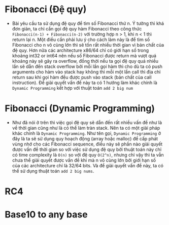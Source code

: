 

# Fibonacci (Đệ quy)
- Bài yêu cầu ta sử dụng đệ quy để tìm số Fibonacci thứ n. Ý tưởng thì khá đơn giản, ta chỉ cần gọi đệ quy hàm Fibonacci theo công thức `Fibonacci(n-1) + Fibonacci(n-2)` với trường hợp n > 1, khi n < 1 thì return lại n. Một điều cần phải lưu ý cho cách làm này là để tìm số Fibonacci cho n vô cùng lớn thì sẽ tốn rất nhiều thời gian vì bản chất của đệ quy. Hơn nữa các architecture x86/64 chỉ có giới hạn số trong khoảng int32 or int64 nên nếu số Fibonacci được return mà vượt quá khoảng này sẽ gây ra overflow, đồng thời nếu ta gọi đệ quy quá nhiều lần sẽ dẫn đến stack overflow bởi mỗi lần gọi hàm thì cho dù ta có push arguments cho hàm vào stack hay không thì mỗi một lần call thì địa chỉ return sau khi gọi hàm đều được push vào stack (bản chất của call instruction). Để giải quyết vấn đề này ta có 1 hướng làm khác chính là `Dynamic Programming` kết hợp với thuật toán `add 2 big num`
# Fibonacci (Dynamic Programming)
- Như đã nói ở trên thì việc gọi đệ quy sẽ dẫn đến rất nhiều vấn đề như là về thời gian cũng như là có thể làm tràn stack. Nên ta có một giải pháp khác chính là `Dynamic Programming`. Như tên gọi, `Dynamic Programming` ở đây là ta sẽ sử dụng quy hoạch động (array hoặc malloc) để cấp phát vùng nhớ cho các Fibonacci sequence, điều này sẽ phần nào giải quyết được vấn đề thời gian so với việc sử dụng đệ quy bởi thuật toán này chỉ có time complexity là `O(n)` so với đệ quy `O(2^n)`, nhưng chỉ vậy thì ta vẫn chưa thể giải quyết được vấn đề khi mà n vô cùng lớn bởi giới hạn số của các architecture chỉ là 32/64 bits. Và để giải quyết vấn đề này, ta có thể sử dụng thuật toán `add 2 big nums`.


# RC4
# Base10 to any base
